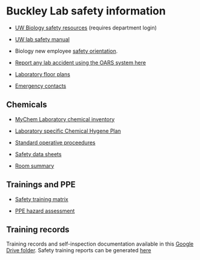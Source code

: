# Buckley Lab safety information
* [UW Biology safety resources](https://www.biology.washington.edu/admin-gateway/departmental/safety) (requires department login)

* [UW lab safety manual](http://www.ehs.washington.edu/manuals/lsm/index.shtm)

* Biology new employee [safety orientation](http://www.biology.washington.edu/sites/default/files/pdf/safety/BioNewEmployeeOrientation.pdf).

* [Report any lab accident using the OARS system here](http://www.ehs.washington.edu/ohsoars/index.shtm)

* [Laboratory floor plans](https://github.com/HuckleyLab/safety/blob/main/BuckleyFloorPlan.pdf)

* [Emergency contacts](https://github.com/HuckleyLab/safety/blob/main/BuckleyLab-emergency-information.pdf)

## Chemicals
* [MyChem Laboratory chemical inventory](https://mychem.ehs.washington.edu/) 

* [Laboratory specific Chemical Hygene Plan](https://github.com/HuckleyLab/safety/blob/main/Laboratory-SpecificCHP_Buckley.pdf)

* [Standard operative proceedures](https://github.com/HuckleyLab/safety/tree/main/sops)

* [Safety data sheets](https://github.com/HuckleyLab/safety/tree/main/sds)

* [Room summary](https://github.com/HuckleyLab/safety/blob/main/RoomSummary.pdf)

## Trainings and PPE
* [Safety training matrix](https://github.com/HuckleyLab/safety/blob/main/ehslabsafetytrainmatrix_Buckley2020.pdf)

* [PPE hazard assessment](https://github.com/HuckleyLab/safety/blob/main/PPE-hazard-assessment_Buckley.pdf)

## Training records
Training records and self-inspection documentation available in this [Google Drive folder](https://drive.google.com/drive/folders/1Hfr-_HthjSKLm_6vKEbUimcoZEklHs4y?usp=sharing). Safety training reports can be generated [here](https://training.ehs.washington.edu/mytraining/)
